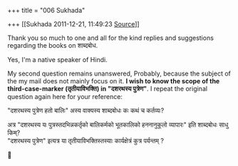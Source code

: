 +++
title = "006 Sukhada"

+++
[[Sukhada	2011-12-21, 11:49:23 [Source](https://groups.google.com/g/bvparishat/c/Rb64IicFPCs)]]



Thank you so much to one and all for the kind replies and suggestions regarding the books on शाब्दबोध.  
  
Yes, I'm a native speaker of Hindi.  
  
My second question remains unanswered, Probably, because the subject of the my mail does not mainly focus on it. **I wish to know the scope of the third-case-marker (तृतीयाविभक्ति) in "दशरथस्य पुत्रेण"**. I repeat the original question again here for your reference:  

  
"दशरथस्य पुत्रेण हतो बालिः" अस्य वाक्यस्य शाब्दबोधः कः कथं च कर्तव्यः?  

अत्र "दशरथस्य यः पुत्रस्तदभिन्नकर्तृको बालिकर्मको भूतकालिको हननानुकूलो व्यापारः" इति शाब्दबोधः साधु किम्?  
"दशरथस्य पुत्रेण" इत्यत्र या तृतीयाविभक्तिस्तस्याः कार्यक्षेत्रं कुत्र पर्यन्तम् ?



